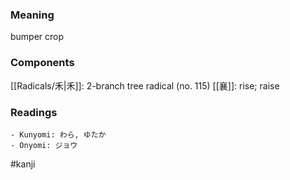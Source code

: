 ### Meaning

bumper crop

### Components

[[Radicals/禾|禾]]: 2-branch tree radical (no. 115) [[襄]]: rise; raise

### Readings

```
- Kunyomi: わら, ゆたか
- Onyomi: ジョウ
```

#kanji